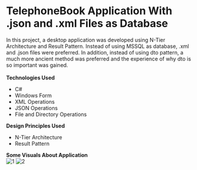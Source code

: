# TelephoneBook Application With .json and .xml Files as Database
In this project, a desktop application was developed using N-Tier Architecture and Result Pattern.
Instead of using MSSQL as database, .xml and .json files were preferred. 
In addition, instead of using dto pattern, a much more ancient method was preferred 
and the experience of why dto is so important was gained.<br />
<br />
<b>Technologies Used</b>
 * C#
 * Windows Form
 * XML Operations
 * JSON Operations
 * File and Directory Operations

<b>Design Principles Used</b><br>
 * N-Tier Architecture
 * Result Pattern

<b>Some Visuals About Application</b><br>
![1](https://user-images.githubusercontent.com/99497305/192009966-2a0437e3-6f42-42d0-86cf-fb76fc3d4198.png)
![2](https://user-images.githubusercontent.com/99497305/192010005-7d704281-0066-4f6c-9dba-aead1980c5ae.png)



